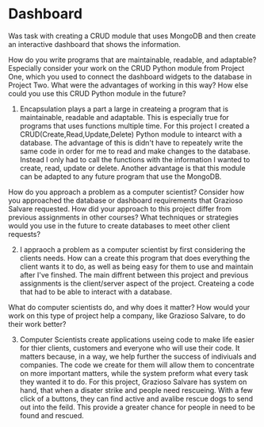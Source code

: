 # Dashboard
Was task with creating a CRUD module that uses MongoDB and then create an interactive dashboard that shows the information.

How do you write programs that are maintainable, readable, and adaptable? Especially consider your work on the CRUD Python module from Project One, which you used to connect the dashboard widgets to the database in Project Two. What were the advantages of working in this way? How else could you use this CRUD Python module in the future?

1) Encapsulation plays a part a large in createing  a program that is maintainable, readable and adaptable. This is especially true for programs that uses functions multiple time. For this project I created a CRUD(Create,Read,Update,Delete) Python module to intearct with a database. The advantage of this is didn't have to repeately write the same code in order for me to read and make changes to the database. Instead I only had to call the functions with the information I wanted to create, read, update or delete. Another advantage is that this module can be adapted to any future program that use the MongoDB.

How do you approach a problem as a computer scientist? Consider how you approached the database or dashboard requirements that Grazioso Salvare requested. How did your approach to this project differ from previous assignments in other courses? What techniques or strategies would you use in the future to create databases to meet other client requests?

2) I appraoch a problem as a computer scientist by first considering the clients needs. How can a create this program that does everything the client wants it to do, as well as being easy for them to use and maintain after I've finshed. The main diffrent between this project and previous assignments is the client/server aspect of the project. Createing a code that had to be able to interact with a database. 

What do computer scientists do, and why does it matter? How would your work on this type of project help a company, like Grazioso Salvare, to do their work better?

3) Computer Scientists create applications useing code to make life easier for thier clients, customers and everyone who will use their code. It matters because, in a way, we help further the success of  indiviuals and companies. The code we create for them will allow them to concentrate on more important matters, while the system preform what every task they wanted it to do. For this project, Grazioso Salvare has system on hand, that when a disater strike and people need rescueing. With a few click of a buttons, they can find active and avalibe rescue dogs to send out into the feild. This provide a greater chance for people in need to be found and rescued.
